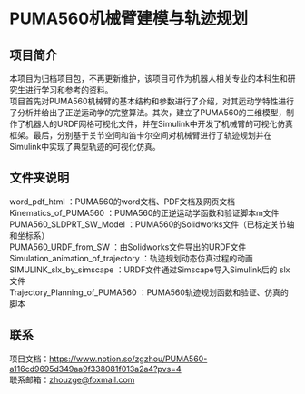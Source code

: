 # PUMA560机械臂建模与轨迹规划 
## 项目简介
本项目为归档项目包，不再更新维护，该项目可作为机器人相关专业的本科生和研究生进行学习和参考的资料。  
项目首先对PUMA560机械臂的基本结构和参数进行了介绍，对其运动学特性进行了分析并给出了正逆运动学的完整算法。其次，建立了PUMA560的三维模型，制作了机器人的URDF网格可视化文件，并在Simulink中开发了机械臂的可视化仿真框架。最后，分别基于关节空间和笛卡尔空间对机械臂进行了轨迹规划并在Simulink中实现了典型轨迹的可视化仿真。
## 文件夹说明
word_pdf_html                                  ：PUMA560的word文档、PDF文档及网页文档  
Kinematics_of_PUMA560		            	：PUMA560的正逆运动学函数和验证脚本m文件  
PUMA560_SLDPRT_SW_Model		      ：PUMA560的Solidworks文件（已标定关节轴和坐标系）  
PUMA560_URDF_from_SW	         	    ：由Solidworks文件导出的URDF文件  
Simulation_animation_of_trajectory	：轨迹规划动态仿真过程的动画  
SIMULINK_slx_by_simscape		          ：URDF文件通过Simscape导入Simulink后的 slx 文件  
Trajectory_Planning_of_PUMA560	  ：PUMA560轨迹规划函数和验证、仿真的脚本  
## 联系
项目文档：https://www.notion.so/zgzhou/PUMA560-a116cd9695d349aa9f338081f013a2a4?pvs=4  
联系邮箱：zhouzge@foxmail.com
